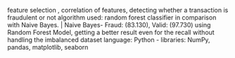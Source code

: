 feature selection , correlation of features, detecting whether a transaction is fraudulent or not
algorithm used: random forest classifier in comparison with Naive Bayes. | Naive Bayes- Fraud: (83.130), Valid: (97.730) 
using Random Forest Model, getting a better result even for the recall without handling the imbalanced dataset
language: Python - libraries: NumPy, pandas, matplotlib, seaborn
